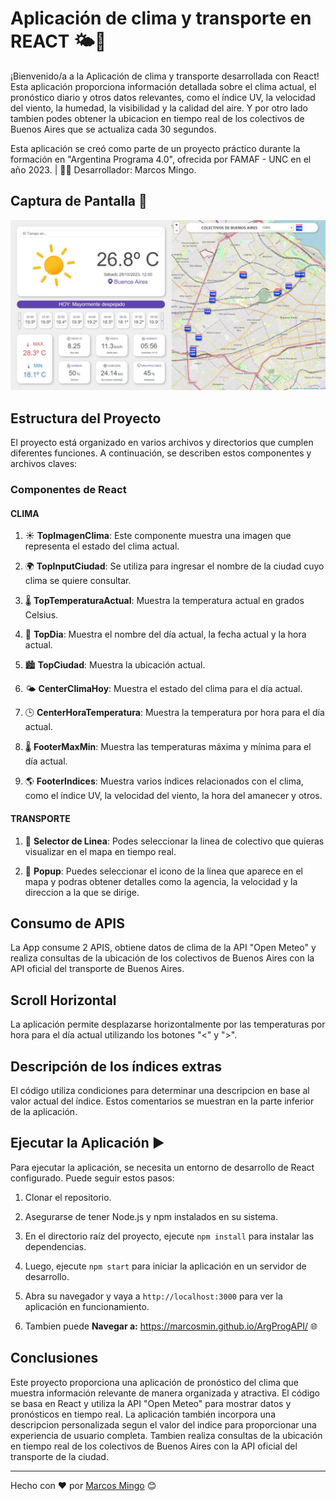 # Aplicación de clima y transporte en REACT 🌤️🚌

¡Bienvenido/a a la Aplicación de clima y transporte desarrollada con React! Esta aplicación proporciona información detallada sobre el clima actual, el pronóstico diario y otros datos relevantes, como el índice UV, la velocidad del viento, la humedad, la visibilidad y la calidad del aire. Y por otro lado tambien podes obtener la ubicacion en tiempo real de los colectivos de Buenos Aires que se actualiza cada 30 segundos.

Esta aplicación se creó como parte de un proyecto práctico durante la formación en "Argentina Programa 4.0", ofrecida por FAMAF - UNC en el año 2023. | 👨‍🎓 Desarrollador: Marcos Mingo.

## Captura de Pantalla 📸
![Captura 1](./src/imagenes/screenshot1.jpg)

## Estructura del Proyecto

El proyecto está organizado en varios archivos y directorios que cumplen diferentes funciones. A continuación, se describen estos componentes y archivos claves:

### Componentes de React
#### CLIMA

1. ☀️ **TopImagenClima**: Este componente muestra una imagen que representa el estado del clima actual.

2. 🌍 **TopInputCiudad**: Se utiliza para ingresar el nombre de la ciudad cuyo clima se quiere consultar.

3. 🌡️ **TopTemperaturaActual**: Muestra la temperatura actual en grados Celsius.

4. 📅 **TopDia**: Muestra el nombre del día actual, la fecha actual y la hora actual.

5. 🏙️ **TopCiudad**: Muestra la ubicación actual.

6. 🌤️ **CenterClimaHoy**: Muestra el estado del clima para el día actual.

7. 🕒 **CenterHoraTemperatura**: Muestra la temperatura por hora para el día actual.

8. 🌡️ **FooterMaxMin**: Muestra las temperaturas máxima y mínima para el día actual.

9. 🌎 **FooterIndices**: Muestra varios índices relacionados con el clima, como el índice UV, la velocidad del viento, la hora del amanecer y otros.

#### TRANSPORTE

1. 🚌 **Selector de Linea**: Podes seleccionar la linea de colectivo que quieras visualizar en el mapa en tiempo real.

2. 💬 **Popup**: Puedes seleccionar el icono de la linea que aparece en el mapa y podras obtener detalles como la agencia, la velocidad y la direccion a la que se dirige.

## Consumo de APIS

La App consume 2 APIS, obtiene datos de clima de la API "Open Meteo" y realiza consultas de la ubicación de los colectivos de Buenos Aires con la API oficial del transporte de Buenos Aires.

## Scroll Horizontal

La aplicación permite desplazarse horizontalmente por las temperaturas por hora para el día actual utilizando los botones "&lt;" y "&gt;".

## Descripción de los índices extras

El código utiliza condiciones para determinar una descripcion en base al valor actual del índice. Estos comentarios se muestran en la parte inferior de la aplicación.

## Ejecutar la Aplicación ▶️

Para ejecutar la aplicación, se necesita un entorno de desarrollo de React configurado. Puede seguir estos pasos:

1. Clonar el repositorio.

2. Asegurarse de tener Node.js y npm instalados en su sistema.

3. En el directorio raíz del proyecto, ejecute `npm install` para instalar las dependencias.

4. Luego, ejecute `npm start` para iniciar la aplicación en un servidor de desarrollo.

5. Abra su navegador y vaya a `http://localhost:3000` para ver la aplicación en funcionamiento.

6. Tambien puede **Navegar a:** https://marcosmin.github.io/ArgProgAPI/ 🌐

## Conclusiones

Este proyecto proporciona una aplicación de pronóstico del clima que muestra información relevante de manera organizada y atractiva. El código se basa en React y utiliza la API "Open Meteo" para mostrar datos y pronósticos en tiempo real. La aplicación también incorpora una descripcion personalizada segun el valor del indice para proporcionar una experiencia de usuario completa. Tambien realiza consultas de la ubicación en tiempo real de los colectivos de Buenos Aires con la API oficial del transporte de la ciudad.


---
Hecho con ❤️ por [Marcos Mingo](https://github.com/marcosmin) 😊